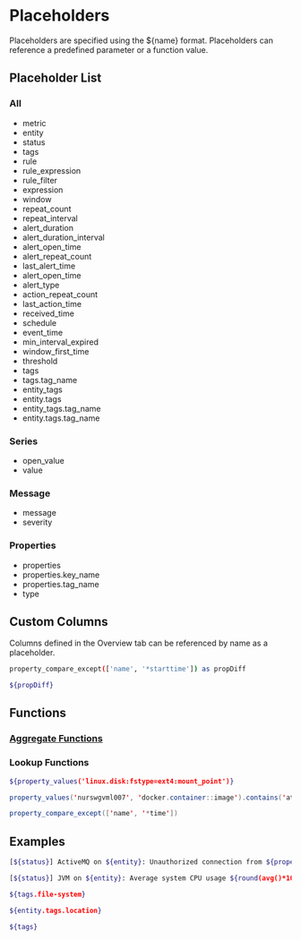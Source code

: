 # Placeholders

Placeholders are specified using the ${name} format. Placeholders can reference a predefined parameter or a function value.

## Placeholder List

### All

* metric
* entity
* status
* tags
* rule
* rule_expression
* rule_filter
* expression
* window
* repeat_count
* repeat_interval
* alert_duration
* alert_duration_interval
* alert_open_time
* alert_repeat_count
* last_alert_time
* alert_open_time
* alert_type
* action_repeat_count
* last_action_time
* received_time
* schedule
* event_time
* min_interval_expired
* window_first_time
* threshold
* tags
* tags.tag_name
* entity_tags
* entity.tags
* entity_tags.tag_name
* entity.tags.tag_name

### Series

* open_value
* value

### Message

* message
* severity

### Properties

* properties
* properties.key_name
* properties.tag_name
* type

## Custom Columns

Columns defined in the Overview tab can be referenced by name as a placeholder.

```sh
property_compare_except(['name', '*starttime']) as propDiff

${propDiff}
```

## Functions

### [Aggregate Functions](expression.md#functions)

### Lookup Functions

```sh
${property_values('linux.disk:fstype=ext4:mount_point')}
```

```java
property_values('nurswgvml007', 'docker.container::image').contains('atsd/latest')
```

```java
property_compare_except(['name', '*time'])
```

## Examples

```sh
[${status}] ActiveMQ on ${entity}: Unauthorized connection from ${properties.remoteaddress}.
```

```sh
[${status}] JVM on ${entity}: Average system CPU usage ${round(avg()*100,1)} exceeds threshold.
```

```sh
${tags.file-system}
```

```sh
${entity.tags.location}
```

```sh
${tags}
```
